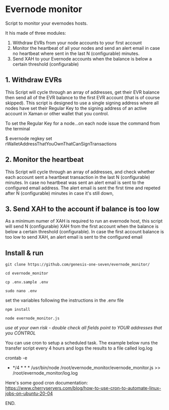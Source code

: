 # Evernode monitor

Script to monitor your evernodes hosts.

It his made of three modules:

1. Withdraw EVRs from your node accounts to your first account
2. Monitor the heartbeat of all your nodes and send an alert email in case no heartbeat where sent in the last N (configurable) minutes.
3. Send XAH to your Evernode accounts when the balance is below a certain threshold (configurable) 

## 1. Withdraw EVRs

This Script will cycle through an array of addresses, get their EVR balance then send all of the EVR balance to the first EVR account (that is of course skipped). This script is designed to use a single signing address where all nodes have set their Regular Key to the signing address of an active account in Xaman or other wallet that you control.

To set the Regular Key for a node...on each node issue the command from the terminal 

$ evernode regkey set rWalletAddressThatYouOwnThatCanSignTransactions

## 2. Monitor the heartbeat

This Script will cycle through an array of addresses, and check whether each account sent a heartbeat transaction in the last N (configurable) minutes. In case no heartbeat was sent an alert email is sent to the configured email address. The alert email is sent the first time and repeted after N (configurable) minutes in case it's still down,

## 3. Send XAH to the account if balance is too low

As a minimum numer of XAH is required to run an evernode host, this script will send N (configurable) XAH from the first account when the balance is below a certain threshold (configurable). In case the first account balance is too low to send XAH, an alert email is sent to the configured email  

## Install & run

```
git clone https://github.com/genesis-one-seven/evernode_monitor/

cd evernode_monitor

cp .env.sample .env 

sudo nano .env
```

set the variables following the instructions in the .env file

```
npm install

node evernode_monitor.js
```

*use at your own risk - double check all fields point to YOUR addresses that you CONTROL*

You can use cron to setup a scheduled task. The example below runs the transfer script every 4 hours and logs the results to a file called log.log

crontab -e

* */4 * * * /usr/bin/node /root/evernode_monitor/evernode_monitor.js >> /root/evernode_monitor/log.log

Here's some good cron documentation: https://www.cherryservers.com/blog/how-to-use-cron-to-automate-linux-jobs-on-ubuntu-20-04

END.


